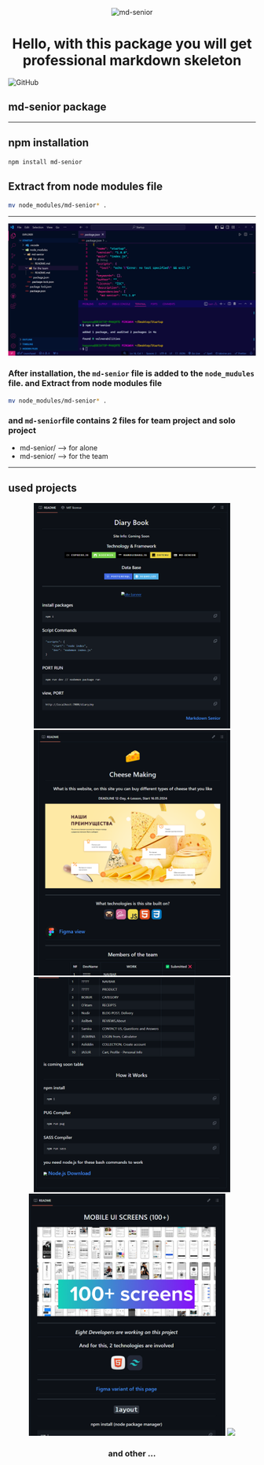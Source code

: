 <div align=center>

![md-senior](https://img.shields.io/badge/md--senior-000000?style=for-the-badge&logo=markdown&logoColor=white)



# Hello, with this package you will get professional markdown skeleton

</div>

![GitHub](https://img.shields.io/badge/JASURCODE-181717?style=for-the-badge&logo=github&logoColor=white)

## md-senior package

---

## npm installation

```bash
npm install md-senior
```

## Extract from node modules file
```bash
mv node_modules/md-senior* .
```

---

<img src="../.github/banner.png">

### After installation, the `md-senior` file is added to the `node_mudules` file. and Extract from node modules file
```bash
mv node_modules/md-senior* .
```


### and `md-senior`file contains 2 files for team project and solo project

- md-senior/ --> for alone
- md-senior/ --> for the team

---

## used projects

<div align=center>

<img src="../.github/using/1.png" width=400>
<img src="../.github/using/2.png" width=400>
<img src="../.github/using/3.png" width=400>
<img src="../.github/using/4.png" width=400>
<img src="../github/using/5.png" width=400>

### and other ...